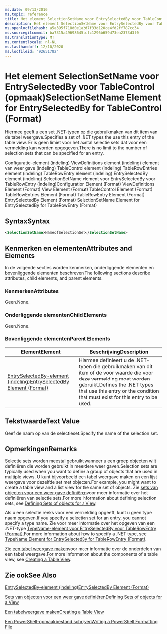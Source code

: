 ```yaml
---
ms.date: 09/13/2016
ms.topic: reference
title: Het element SelectionSetName voor EntrySelectedBy voor TableControl (opmaak)
description: Het element SelectionSetName voor EntrySelectedBy voor TableControl (opmaak)
ms.openlocfilehash: a5a395f718d0e1a2d7f33d120ce4fd2ff787cc34
ms.sourcegitcommit: ba7315a496986451cfc1296b659d73ea2373d3f0
ms.translationtype: MT
ms.contentlocale: nl-NL
ms.lasthandoff: 12/10/2020
ms.locfileid: "92651782"
---
```

# <a name="selectionsetname-element-for-entryselectedby-for-tablecontrol-format"></a><span data-ttu-id="495cd-103">Het element SelectionSetName voor EntrySelectedBy voor TableControl (opmaak)</span><span class="sxs-lookup"><span data-stu-id="495cd-103">SelectionSetName Element for EntrySelectedBy for TableControl (Format)</span></span>

<span data-ttu-id="495cd-104">Hiermee geeft u een set .NET-typen op die gebruikmaken van dit item van de tabel weergave.</span><span class="sxs-lookup"><span data-stu-id="495cd-104">Specifies a set of .NET types the use this entry of the table view.</span></span> <span data-ttu-id="495cd-105">Er is geen limiet voor het aantal selectie sets dat voor een vermelding kan worden opgegeven.</span><span class="sxs-lookup"><span data-stu-id="495cd-105">There is no limit to the number of selection sets that can be specified for an entry.</span></span>

<span data-ttu-id="495cd-106">Configuratie-element (indeling) ViewDefinitions element (indeling) element van weer gave (indeling) TableControl element (indeling) TableRowEntries element (indeling) TableRowEntry element (indeling) EntrySelectedBy element (indeling) SelectionSetName element voor EntrySelectedBy voor TableRowEntry (indeling)</span><span class="sxs-lookup"><span data-stu-id="495cd-106">Configuration Element (Format) ViewDefinitions Element (Format) View Element (Format) TableControl Element (Format) TableRowEntries Element (Format) TableRowEntry Element (Format) EntrySelectedBy Element (Format) SelectionSetName Element for EntrySelectedBy for TableRowEntry (Format)</span></span>

## <a name="syntax"></a><span data-ttu-id="495cd-107">Syntax</span><span class="sxs-lookup"><span data-stu-id="495cd-107">Syntax</span></span>

```xml
<SelectionSetName>NameofSelectionSet</SelectionSetName>
```

## <a name="attributes-and-elements"></a><span data-ttu-id="495cd-108">Kenmerken en elementen</span><span class="sxs-lookup"><span data-stu-id="495cd-108">Attributes and Elements</span></span>

<span data-ttu-id="495cd-109">In de volgende secties worden kenmerken, onderliggende elementen en bovenliggende elementen beschreven.</span><span class="sxs-lookup"><span data-stu-id="495cd-109">The following sections describe attributes, child elements, and parent elements.</span></span>

### <a name="attributes"></a><span data-ttu-id="495cd-110">Kenmerken</span><span class="sxs-lookup"><span data-stu-id="495cd-110">Attributes</span></span>

<span data-ttu-id="495cd-111">Geen.</span><span class="sxs-lookup"><span data-stu-id="495cd-111">None.</span></span>

### <a name="child-elements"></a><span data-ttu-id="495cd-112">Onderliggende elementen</span><span class="sxs-lookup"><span data-stu-id="495cd-112">Child Elements</span></span>

<span data-ttu-id="495cd-113">Geen.</span><span class="sxs-lookup"><span data-stu-id="495cd-113">None.</span></span>

### <a name="parent-elements"></a><span data-ttu-id="495cd-114">Bovenliggende elementen</span><span class="sxs-lookup"><span data-stu-id="495cd-114">Parent Elements</span></span>

|<span data-ttu-id="495cd-115">Element</span><span class="sxs-lookup"><span data-stu-id="495cd-115">Element</span></span>|<span data-ttu-id="495cd-116">Beschrijving</span><span class="sxs-lookup"><span data-stu-id="495cd-116">Description</span></span>|
|-------------|-----------------|
|[<span data-ttu-id="495cd-117">EntrySelectedBy-element (indeling)</span><span class="sxs-lookup"><span data-stu-id="495cd-117">EntrySelectedBy Element (Format)</span></span>](./entryselectedby-element-for-tablerowentry-for-tablecontrol-format.md)|<span data-ttu-id="495cd-118">Hiermee definieert u de .NET-typen die gebruikmaken van dit item of de voor waarde die voor deze vermelding moet worden gebruikt.</span><span class="sxs-lookup"><span data-stu-id="495cd-118">Defines the .NET types that use this entry or the condition that must exist for this entry to be used.</span></span>|

## <a name="text-value"></a><span data-ttu-id="495cd-119">Tekstwaarde</span><span class="sxs-lookup"><span data-stu-id="495cd-119">Text Value</span></span>

<span data-ttu-id="495cd-120">Geef de naam op van de selectieset.</span><span class="sxs-lookup"><span data-stu-id="495cd-120">Specify the name of the selection set.</span></span>

## <a name="remarks"></a><span data-ttu-id="495cd-121">Opmerkingen</span><span class="sxs-lookup"><span data-stu-id="495cd-121">Remarks</span></span>

<span data-ttu-id="495cd-122">Selectie sets worden meestal gebruikt wanneer u een groep objecten wilt definiëren die worden gebruikt in meerdere weer gaven.</span><span class="sxs-lookup"><span data-stu-id="495cd-122">Selection sets are typically used when you want to define a group of objects that are used in multiple views.</span></span> <span data-ttu-id="495cd-123">U kunt bijvoorbeeld een tabel weergave maken en een lijst weergave voor dezelfde set met objecten.</span><span class="sxs-lookup"><span data-stu-id="495cd-123">For example, you might want to create a table view and a list view for the same set of objects.</span></span> <span data-ttu-id="495cd-124">Zie [sets van objecten voor een weer gave definiëren](./defining-selection-sets.md)voor meer informatie over het definiëren van selectie sets.</span><span class="sxs-lookup"><span data-stu-id="495cd-124">For more information about defining selection sets, see [Defining Sets of objects for a View](./defining-selection-sets.md).</span></span>

<span data-ttu-id="495cd-125">Als u een selectie reeks voor een vermelding opgeeft, kunt u geen type naam opgeven.</span><span class="sxs-lookup"><span data-stu-id="495cd-125">If you specify a selection set for an entry, you cannot specify a type name.</span></span> <span data-ttu-id="495cd-126">Zie voor meer informatie over het opgeven van een .NET-type [TypeName-element voor EntrySelectedBy voor TableRowEntry (Format)](./typename-element-for-entryselectedby-for-tablecontrol-format.md).</span><span class="sxs-lookup"><span data-stu-id="495cd-126">For more information about how to specify a .NET type, see [TypeName Element for EntrySelectedBy for TableRowEntry (Format)](./typename-element-for-entryselectedby-for-tablecontrol-format.md).</span></span>

<span data-ttu-id="495cd-127">Zie [een tabel weergave maken](./creating-a-table-view.md)voor meer informatie over de onderdelen van een tabel weergave.</span><span class="sxs-lookup"><span data-stu-id="495cd-127">For more information about the components of a table view, see [Creating a Table View](./creating-a-table-view.md).</span></span>

## <a name="see-also"></a><span data-ttu-id="495cd-128">Zie ook</span><span class="sxs-lookup"><span data-stu-id="495cd-128">See Also</span></span>

[<span data-ttu-id="495cd-129">EntrySelectedBy-element (indeling)</span><span class="sxs-lookup"><span data-stu-id="495cd-129">EntrySelectedBy Element (Format)</span></span>](./entryselectedby-element-for-tablerowentry-for-tablecontrol-format.md)

[<span data-ttu-id="495cd-130">Sets van objecten voor een weer gave definiëren</span><span class="sxs-lookup"><span data-stu-id="495cd-130">Defining Sets of objects for a View</span></span>](./defining-selection-sets.md)

[<span data-ttu-id="495cd-131">Een tabelweergave maken</span><span class="sxs-lookup"><span data-stu-id="495cd-131">Creating a Table View</span></span>](./creating-a-table-view.md)

[<span data-ttu-id="495cd-132">Een PowerShell-opmaakbestand schrijven</span><span class="sxs-lookup"><span data-stu-id="495cd-132">Writing a PowerShell Formatting File</span></span>](./writing-a-powershell-formatting-file.md)
